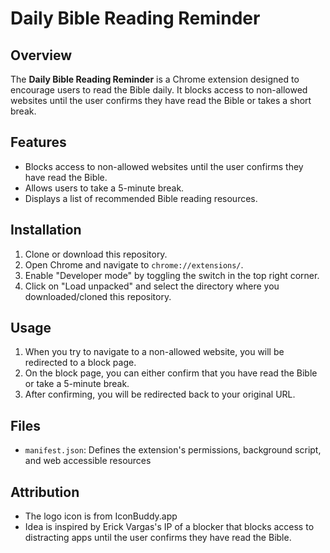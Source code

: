 # Daily Bible Reading Reminder

## Overview

The **Daily Bible Reading Reminder** is a Chrome extension designed to encourage
users to read the Bible daily. It blocks access to non-allowed websites until
the user confirms they have read the Bible or takes a short break.

## Features

- Blocks access to non-allowed websites until the user confirms they have read
  the Bible.
- Allows users to take a 5-minute break.
- Displays a list of recommended Bible reading resources.

## Installation

1. Clone or download this repository.
2. Open Chrome and navigate to `chrome://extensions/`.
3. Enable "Developer mode" by toggling the switch in the top right corner.
4. Click on "Load unpacked" and select the directory where you downloaded/cloned
   this repository.

## Usage

1. When you try to navigate to a non-allowed website, you will be redirected to
   a block page.
2. On the block page, you can either confirm that you have read the Bible or
   take a 5-minute break.
3. After confirming, you will be redirected back to your original URL.

## Files

- `manifest.json`: Defines the extension's permissions, background script, and
  web accessible resources

## Attribution

- The logo icon is from IconBuddy.app
- Idea is inspired by Erick Vargas's IP of a blocker that blocks access to
  distracting apps until the user confirms they have read the Bible.
